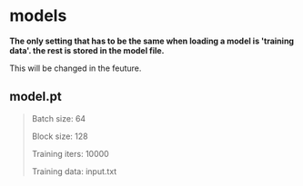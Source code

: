 # models
__The only setting that has to be the same when loading a model is 'training data'. the rest is stored in the model file.__ 

This will be changed in the feuture. 
## model.pt
> Batch size: 64
> 
> Block size: 128
> 
> Training iters: 10000
>
> Training data: input.txt
